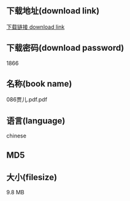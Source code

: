 ## 下载地址(download link)
[下载链接 download link](https://voluble-croquembouche-d321dc.netlify.app/?s=086%E8%B4%BE%E5%84%BF.pdf)

## 下载密码(download password)
1866

## 名称(book name)
086贾儿.pdf.pdf

## 语言(language)
chinese

## MD5


## 大小(filesize)
9.8 MB
